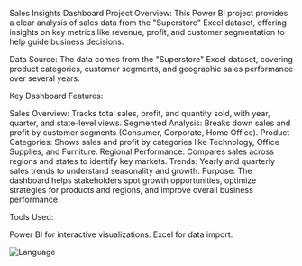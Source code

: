 Sales Insights Dashboard
Project Overview:
This Power BI project provides a clear analysis of sales data from the "Superstore" Excel dataset, offering insights on key metrics like revenue, profit, and customer segmentation to help guide business decisions.

Data Source:
The data comes from the "Superstore" Excel dataset, covering product categories, customer segments, and geographic sales performance over several years.

Key Dashboard Features:

Sales Overview: Tracks total sales, profit, and quantity sold, with year, quarter, and state-level views.
Segmented Analysis: Breaks down sales and profit by customer segments (Consumer, Corporate, Home Office).
Product Categories: Shows sales and profit by categories like Technology, Office Supplies, and Furniture.
Regional Performance: Compares sales across regions and states to identify key markets.
Trends: Yearly and quarterly sales trends to understand seasonality and growth.
Purpose:
The dashboard helps stakeholders spot growth opportunities, optimize strategies for products and regions, and improve overall business performance.

Tools Used:

Power BI for interactive visualizations.
Excel for data import.

![Language](https://img.shields.io/badge/language-PowerBI-yellow)

